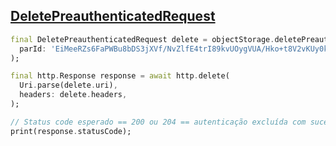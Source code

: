   ## [DeletePreauthenticatedRequest](https://docs.oracle.com/en-us/iaas/api/#/pt/objectstorage/20160918/PreauthenticatedRequest/DeletePreauthenticatedRequest)

  ```dart
  final DeletePreauthenticatedRequest delete = objectStorage.deletePreauthenticatedRequest(
    parId: 'EiMeeRZs6FaPWBu8bDS3jXVf/NvZlfE4trI89kvUOygVUA/Hko+t8V2vKUy0k5I1',
  );

  final http.Response response = await http.delete(
    Uri.parse(delete.uri),
    headers: delete.headers,
  );

  // Status code esperado == 200 ou 204 == autenticação excluída com sucesso
  print(response.statusCode);
  ```